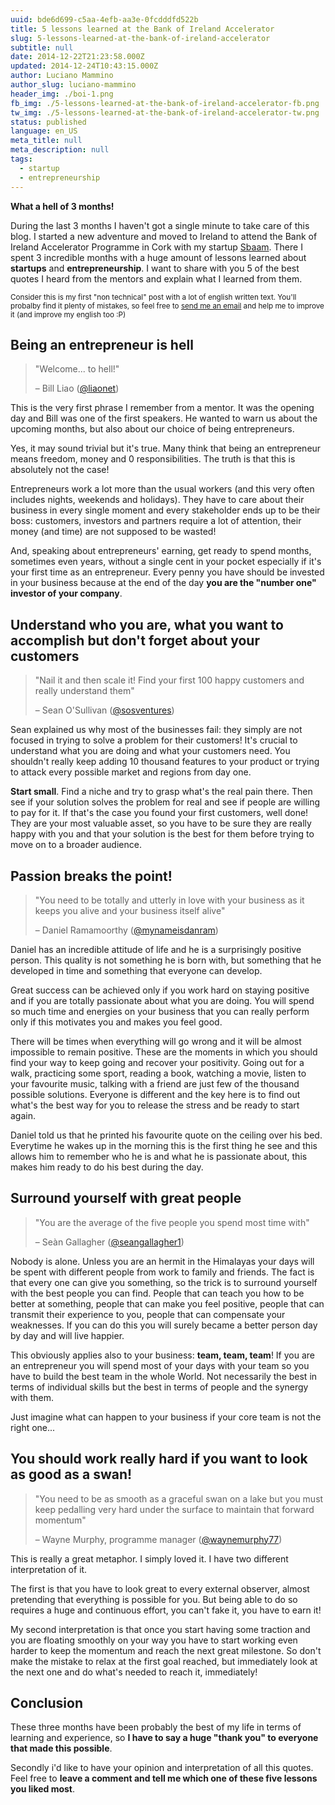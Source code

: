 ```yaml
---
uuid: bde6d699-c5aa-4efb-aa3e-0fcdddfd522b
title: 5 lessons learned at the Bank of Ireland Accelerator
slug: 5-lessons-learned-at-the-bank-of-ireland-accelerator
subtitle: null
date: 2014-12-22T21:23:58.000Z
updated: 2014-12-24T10:43:15.000Z
author: Luciano Mammino
author_slug: luciano-mammino
header_img: ./boi-1.png
fb_img: ./5-lessons-learned-at-the-bank-of-ireland-accelerator-fb.png
tw_img: ./5-lessons-learned-at-the-bank-of-ireland-accelerator-tw.png
status: published
language: en_US
meta_title: null
meta_description: null
tags:
  - startup
  - entrepreneurship
---
```


**What a hell of 3 months!**

During the last 3 months I haven't got a single minute to take care of this blog. I started a new adventure and moved to Ireland to attend the Bank of Ireland Accelerator Programme in Cork with my startup [Sbaam](http://sbaam.com). There I spent 3 incredible months with a huge amount of lessons learned about **startups** and **entrepreneurship**. I want to share with you 5 of the best quotes I heard from the mentors and explain what I learned from them.

<small>Consider this is my first "non technical" post with a lot of english written text. You'll probalby find it plenty of mistakes, so feel free to [send me an email](mailto:loige@hotmail.com) and help me to improve it (and improve my english too :P)</small>

## Being an entrepreneur is hell

> "Welcome... to hell!"
>
> – Bill Liao (<a href="https://twitter.com/liaonet" title="follow Bill on Twitter">@liaonet</a>)

This is the very first phrase I remember from a mentor. It was the opening day and Bill was one of the first speakers. He wanted to warn us about the upcoming months, but also about our choice of being entrepreneurs.

Yes, it may sound trivial but it's true. Many think that being an entrepreneur means freedom, money and 0 responsibilities. The truth is that this is absolutely not the case!

Entrepreneurs work a lot more than the usual workers (and this very often includes nights, weekends and holidays). They have to care about their business in every single moment and every stakeholder ends up to be their boss: customers, investors and partners require a lot of attention, their money (and time) are not supposed to be wasted!

And, speaking about entrepreneurs' earning, get ready to spend months, sometimes even years, without a single cent in your pocket especially if it's your first time as an entrepreneur. Every penny you have should be invested in your business because at the end of the day **you are the "number one" investor of your company**.

## Understand who you are, what you want to accomplish but don't forget about your customers

> "Nail it and then scale it! Find your first 100 happy customers and really understand them"
>
> – Sean O'Sullivan (<a href="https://twitter.com/sosventures" title="follow Sean on Twitter">@sosventures</a>)

Sean explained us why most of the businesses fail: they simply are not focused in trying to solve a problem for their customers!
It's crucial to understand what you are doing and what your customers need. You shouldn't really keep adding 10 thousand features to your product or trying to attack every possible market and regions from day one.

**Start small**. Find a niche and try to grasp what's the real pain there. Then see if your solution solves the problem for real and see if people are willing to pay for it. If that's the case you found your first customers, well done! They are your most valuable asset, so you have to be sure they are really happy with you and that your solution is the best for them before trying to move on to a broader audience.

## Passion breaks the point!

> "You need to be totally and utterly in love with your business as it keeps you alive and your business itself alive"
>
> – Daniel Ramamoorthy (<a href="https://twitter.com/mynameisdanram" title="follow Daniel on Twitter">@mynameisdanram</a>)

Daniel has an incredible attitude of life and he is a surprisingly positive person. This quality is not something he is born with, but something that he developed in time and something that everyone can develop.

Great success can be achieved only if you work hard on staying positive and if you are totally passionate about what you are doing.
You will spend so much time and energies on your business that you can really perform only if this motivates you and makes you feel good.

There will be times when everything will go wrong and it will be almost impossible to remain positive. These are the moments in which you should find your way to keep going and recover your positivity. Going out for a walk, practicing some sport, reading a book, watching a movie, listen to your favourite music, talking with a friend are just few of the thousand possible solutions. Everyone is different and the key here is to find out what's the best way for you to release the stress and be ready to start again.

Daniel told us that he printed his favourite quote on the ceiling over his bed. Everytime he wakes up in the morning this is the first thing he see and this allows him to remember who he is and what he is passionate about, this makes him ready to do his best during the day.

## Surround yourself with great people

> "You are the average of the five people you spend most time with"
>
> – Seàn Gallagher (<a href="https://twitter.com/seangallagher1" title="follow Seàn on Twitter">@seangallagher1</a>)

Nobody is alone. Unless you are an hermit in the Himalayas your days will be spent with different people from work to family and friends.
The fact is that every one can give you something, so the trick is to surround yourself with the best people you can find. People that can teach you how to be better at something, people that can make you feel positive, people that can transmit their experience to you, people that can compensate your weaknesses. If you can do this you will surely became a better person day by day and will live happier.

This obviously applies also to your business: **team, team, team**! If you are an entrepreneur you will spend most of your days with your team so you have to build the best team in the whole World. Not necessarily the best in terms of individual skills but the best in terms of people and the synergy with them.

Just imagine what can happen to your business if your core team is not the right one...

## You should work really hard if you want to look as good as a swan!

> "You need to be as smooth as a graceful swan on a lake but you must keep pedalling very hard under the surface to maintain that forward momentum"
>
> – Wayne Murphy, programme manager (<a href="https://twitter.com/waynemurphy77" title="follow Wayne on Twitter">@waynemurphy77</a>)

This is really a great metaphor. I simply loved it.
I have two different interpretation of it.

The first is that you have to look great to every external observer, almost pretending that everything is possible for you. But being able to do so requires a huge and continuous effort, you can't fake it, you have to earn it!

My second interpretation is that once you start having some traction and you are floating smoothly on your way you have to start working even harder to keep the momentum and reach the next great milestone. So don't make the mistake to relax at the first goal reached, but immediately look at the next one and do what's needed to reach it, immediately!

## Conclusion

These three months have been probably the best of my life in terms of learning and experience, so **I have to say a huge "thank you" to everyone that made this possible**.

Secondly i'd like to have your opinion and interpretation of all this quotes. Feel free to **leave a comment and tell me which one of these five lessons you liked most**.
